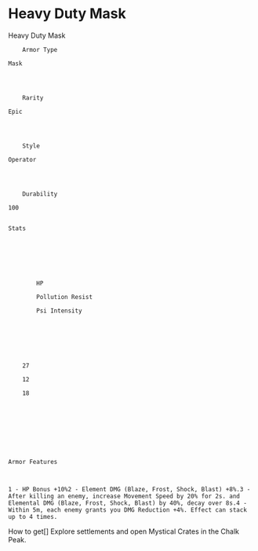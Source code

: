 # Heavy Duty Mask

Heavy Duty Mask


	
		
		
	
	



	
		Armor Type
	
	Mask



	
		Rarity
	
	Epic



	
		Style
	
	Operator



	
		Durability
	
	100


	Stats

	
	
	
	
		
		
			HP
		
			Pollution Resist
		
			Psi Intensity
		
		
	
	
	
	
	
		27
	
		12
	
		18
	
	
	






	Armor Features


	
	1 - HP Bonus +10%2 - Element DMG (Blaze, Frost, Shock, Blast) +8%.3 - After killing an enemy, increase Movement Speed by 20% for 2s. and Elemental DMG (Blaze, Frost, Shock, Blast) by 40%, decay over 8s.4 - Within 5m, each enemy grants you DMG Reduction +4%. Effect can stack up to 4 times.







How to get[]
Explore settlements and open Mystical Crates in the Chalk Peak.
